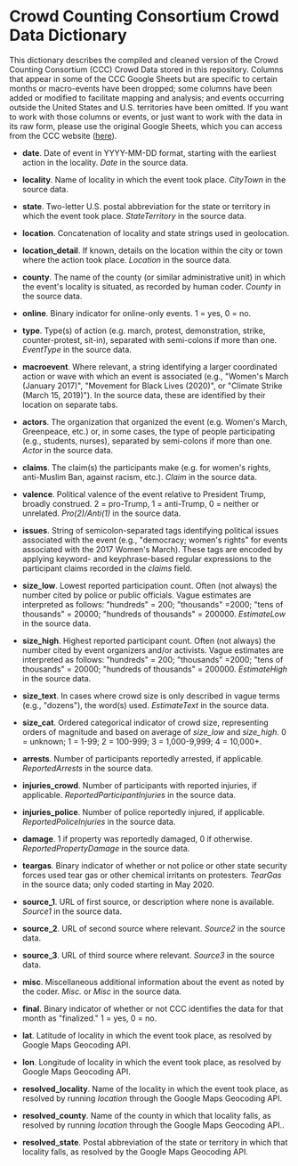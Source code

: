 # Crowd Counting Consortium Crowd Data Dictionary #
This dictionary describes the compiled and cleaned version of the Crowd Counting Consortium (CCC) Crowd Data stored in this repository. Columns that appear in some of the CCC Google Sheets but are specific to certain months or macro-events have been dropped; some columns have been added or modified to facilitate mapping and analysis; and events occurring outside the United States and U.S. territories have been omitted. If you want to work with those columns or events, or just want to work with the data in its raw form, please use the original Google Sheets,  which you can access from the CCC website ([here](https://sites.google.com/view/crowdcountingconsortium/view-download-the-data)).

- **date**. Date of event in YYYY-MM-DD format, starting with the earliest action in the locality. *Date* in the source data.

- **locality**. Name of locality in which the event took place. *CityTown* in the source data.

- **state**. Two-letter U.S. postal abbreviation for the state or territory in which the event took place. *StateTerritory* in the source data.

- **location**. Concatenation of locality and state strings used in geolocation.

- **location_detail**. If known, details on the location within the city or town where the action took place. *Location* in the source data.

- **county**. The name of the county (or similar administrative unit) in which the event's locality is situated, as recorded by human coder. *County* in the source data.

- **online**. Binary indicator for online-only events. 1 = yes, 0 = no.

- **type**. Type(s) of action (e.g. march, protest, demonstration, strike, counter-protest, sit-in), separated with semi-colons if more than one. *EventType* in the source data.

- **macroevent**. Where relevant, a string identifying a larger coordinated action or wave with which an event is associated (e.g., "Women's March (January 2017)", "Movement for Black Lives (2020)", or "Climate Strike (March 15, 2019)"). In the source data, these are identified by their location on separate tabs.

- **actors**. The organization that organized the event (e.g. Women's March, Greenpeace, etc.) or, in some cases, the type of people participating (e.g., students, nurses), separated by semi-colons if more than one. *Actor* in the source data.

- **claims**. The claim(s) the participants make (e.g. for women's rights, anti-Muslim Ban, against racism, etc.). *Claim* in the source data.

- **valence**. Political valence of the event relative to President Trump, broadly construed. 2 = pro-Trump, 1 = anti-Trump, 0 = neither or unrelated. *Pro(2)/Anti(1)* in the source data.

- **issues**. String of semicolon-separated tags identifying political issues associated with the event (e.g., "democracy; women's rights" for events associated with the 2017 Women's March). These tags are encoded by applying keyword- and keyphrase-based regular expressions to the participant claims recorded in the *claims* field.

- **size_low**. Lowest reported participation count. Often (not always) the number cited by police or public officials. Vague estimates are interpreted as follows: "hundreds" = 200; "thousands" =2000; "tens of thousands" = 20000; "hundreds of thousands" = 200000. *EstimateLow* in the source data.

- **size_high**. Highest reported participant count. Often (not always) the number cited by event organizers and/or activists. Vague estimates are interpreted as follows: "hundreds" = 200; "thousands" =2000; "tens of thousands" = 20000; "hundreds of thousands" = 200000. *EstimateHigh* in the source data.

- **size_text**. In cases where crowd size is only described in vague terms (e.g., "dozens"), the word(s) used. *EstimateText* in the source data.

- **size_cat**. Ordered categorical indicator of crowd size, representing orders of magnitude and based on average of *size_low* and *size_high*. 0 = unknown; 1 = 1-99; 2 = 100-999; 3 = 1,000-9,999; 4 = 10,000+.

- **arrests**. Number of participants reportedly arrested, if applicable. *ReportedArrests* in the source data.

- **injuries_crowd**. Number of participants with reported injuries, if applicable. *ReportedParticipantInjuries* in the source data.

- **injuries_police**. Number of police reportedly injured, if applicable. *ReportedPoliceInjuries* in the source data.

- **damage**. 1 if property was reportedly damaged, 0 if otherwise. *ReportedPropertyDamage* in the source data.

- **teargas**. Binary indicator of whether or not police or other state security forces used tear gas or other chemical irritants on protesters. *TearGas* in the source data; only coded starting in May 2020.

- **source_1**. URL of first source, or description where none is available. *Source1* in the source data.

- **source_2**. URL of second source where relevant. *Source2* in the source data.

- **source_3**. URL of third source where relevant. *Source3* in the source data.

- **misc**. Miscellaneous additional information about the event as noted by the coder. *Misc.* or *Misc* in the source data.

- **final**. Binary indicator of whether or not CCC identifies the data for that month as "finalized." 1 = yes, 0 = no.

- **lat**. Latitude of locality in which the event took place, as resolved by Google Maps Geocoding API.

- **lon**. Longitude of locality in which the event took place, as resolved by Google Maps Geocoding API.

- **resolved_locality**. Name of the locality in which the event took place, as resolved by running *location* through the Google Maps Geocoding API.

- **resolved_county**. Name of the county in which that locality falls, as resolved by running *location* through the Google Maps Geocoding API..

- **resolved_state**. Postal abbreviation of the state or territory in which that locality falls, as resolved by the Google Maps Geocoding API.
